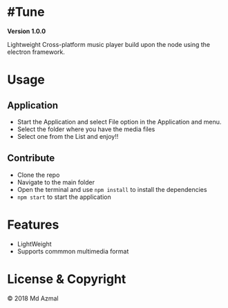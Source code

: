 # #Tune
**Version 1.0.0**

Lightweight Cross-platform music player build upon the node using the electron framework.

# Usage
## Application
* Start the Application and select File option in the Application and menu.
* Select the folder where you have the media files
* Select one from the List and enjoy!!

## Contribute
* Clone the repo
* Navigate to the main folder
* Open the terminal and use ```npm install``` to install the dependencies
* ```npm start``` to start the application

# Features
* LightWeight 
* Supports commmon multimedia format

# License & Copyright
&copy; 2018 Md Azmal